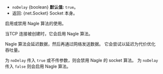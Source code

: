 <!-- YAML
added: v0.1.90
-->

* `noDelay` {boolean} **默认值:** `true`。
* 返回: {net.Socket} Socket 本身。

启用或禁用 Nagle 算法的使用。

当TCP 连接被创建时，它会启用 Nagle 算法。

Nagle 算法会延迟数据，然后再通过网络发送数据。 
它会尝试以延迟为代价优化吞吐量。

为 `noDelay` 传入 `true` 或不传参数，则会禁用 Nagle 的 socket 算法。 
为 `noDelay` 传入 `false` 则会启用 Nagle 算法。
